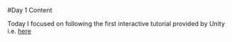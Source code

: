 #Day 1 Content

Today I focused on following the first interactive tutorial provided by Unity i.e. [here](https://unity3d.com/learn/tutorials/projects/interactive-tutorials/play-edit-mode?playlist=49382)